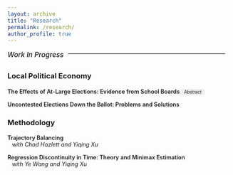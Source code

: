 ```yaml
---
layout: archive
title: "Research"
permalink: /research/
author_profile: true
---
```


<style>
.paper {
  margin-bottom: 1em;
}
.paper-title {
  font-weight: 600;
  font-size: 0.9em;
}
.abstract-toggle {
  display: inline-block;
  margin-top: 0.3em;
  font-size: 0.7em;
  padding: 0 5px;
  background-color: #f0f0f0;
  border: 1px solid #ddd;
  border-radius: 3px;
  cursor: pointer;
}
.coauthors {
  display: block;
  font-size: 0.9em;
  font-style: italic;
  margin-left: 10px;
}
.abstract {
  display: none;
  margin-top: 10px;
  margin-bottom: 10px;
  font-size: 0.9em;
  padding-left: 20px;
}
.abstract-checkbox {
  display: none;
}
.abstract-checkbox:checked + .abstract {
  display: block;
}
.wip-header {
  margin-top: 1em;
  margin-bottom: 2em;
  text-align: left;
}
.wip-header h3 {
  display: inline-block;
  margin: 0 0.4em 0 0;
  font-size: 1.1em;
  font-style: italic;
  font-weight: 500;
  vertical-align: middle;
}
.wip-header hr {
  display: inline-block;
  width: 70%;
  margin: 0;
  border: none;
  border-top: 1px solid #bbb;
  vertical-align: middle;
  position: relative;
  top: -2px;
}
</style>

<div class="wip-header">
  <h3>Work In Progress</h3>
  <hr>
</div>

### Local Political Economy

<!---
<div class="paper">
  <span class="paper-title">Local Institutions and the Geographic Distribution of Public Goods: Evidence from Street View</span>
</div>
-->

<div class="paper">
  <span class="paper-title">The Effects of At-Large Elections: Evidence from School Boards</span>
  <label for="abstract1" class="abstract-toggle">Abstract</label>
  <input type="checkbox" id="abstract1" class="abstract-checkbox">
  <div class="abstract">
    A longstanding claim is that at-large elections dilute minority votes and therefore bias policy away from segregated minority populations. Do reforms to district-based systems deliver both descriptive and substantive representation? I answer this question by focusing on jurisdictions with a clear, narrowly defined policy domain: school boards. I study both districts quasi-randomly forced to reform in the wake of the California Voting Rights Act and districts that reformed voluntarily. To account for the low-N setting and potential selection bias, I rely on finite-sample randomization inference and frontier panel methods. I verify that legally coerced reforming boards able to draw majority-Hispanic areas see increases in Hispanic officeholding. However, I find no evidence of downstream policy changes. Moreover, in voluntarily reforming districts I find no evidence of changes to either descriptive or substantive representation. My results highlights the difficulty of turning reform into changes in legislator identities and incentives.
  </div>
</div>

<div class="paper">
  <span class="paper-title">Uncontested Elections Down the Ballot: Problems and Solutions</span>
</div>

<!---
<div class="paper">
  <span class="paper-title">Mobility and Accountability</span>
</div>
-->

### Methodology

<!---
<div class="paper">
  <span class="paper-title">Automatic Partial Identification of Direct Effects under Conditional Unconfoundedness</span>
  <label for="abstract1" class="abstract-toggle">Abstract</label>
  <input type="checkbox" id="abstract1" class="abstract-checkbox">
  <div class="abstract">
    This paper develops a practical and performant algorithm for estimating sharp bounds on principal strata direct effects. I extend work on attrition problems to provide a nonparametric estimator under conditional unconfoundedness and monotonicity, more tenable assumptions than needed in popular methods for direct effect estimation. The estimator learns nuisance parameters via random forests and then learns the debiasing correction terms directly via a neural network. This approach blends the advantages of kernel-based quantile regression methods while improving finite-sample performance relative to plug-in estimation of the correction terms. I demonstrate the performance of the algorithm in simulations and apply the bounds to revisit canonical mediation problems in political science.
  </div>
</div>
-->

<div class="paper">
  <span class="paper-title">Trajectory Balancing</span>
  <span class="coauthors">with Chad Hazlett and Yiqing Xu</span>
</div>

<div class="paper">
  <span class="paper-title">Regression Discontinuity in Time: Theory and Minimax Estimation</span>
  <span class="coauthors">with Ye Wang and Yiqing Xu</span>
</div>

<!---
<div class="paper">
  <span class="paper-title">Minimax Adjustment for Geographic Confounding</span>
  <span class="coauthors">with Apoorva Lal</span>
</div>
-->


<!--- 
* Minimax Adjustments for Spatial Confounding _(with Apoorva Lal)_
* Natural Amenities and Political Incentives: Evidence from Climate Change _(with Janet Malzahn)_
* Does Politics Need Tiebout? Local Distributive Politics and Residential Sorting
* The Chief and the Sheriff: Election vs. Appointment in Municipal Policing _(with Shun Yamaya)_
-->
